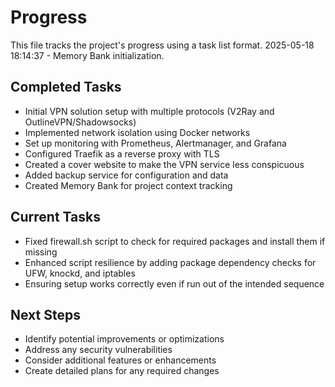 # Progress

This file tracks the project's progress using a task list format.
2025-05-18 18:14:37 - Memory Bank initialization.

## Completed Tasks

* Initial VPN solution setup with multiple protocols (V2Ray and OutlineVPN/Shadowsocks)
* Implemented network isolation using Docker networks
* Set up monitoring with Prometheus, Alertmanager, and Grafana
* Configured Traefik as a reverse proxy with TLS
* Created a cover website to make the VPN service less conspicuous
* Added backup service for configuration and data
* Created Memory Bank for project context tracking

## Current Tasks

* Fixed firewall.sh script to check for required packages and install them if missing
* Enhanced script resilience by adding package dependency checks for UFW, knockd, and iptables
* Ensuring setup works correctly even if run out of the intended sequence

## Next Steps

* Identify potential improvements or optimizations
* Address any security vulnerabilities
* Consider additional features or enhancements
* Create detailed plans for any required changes